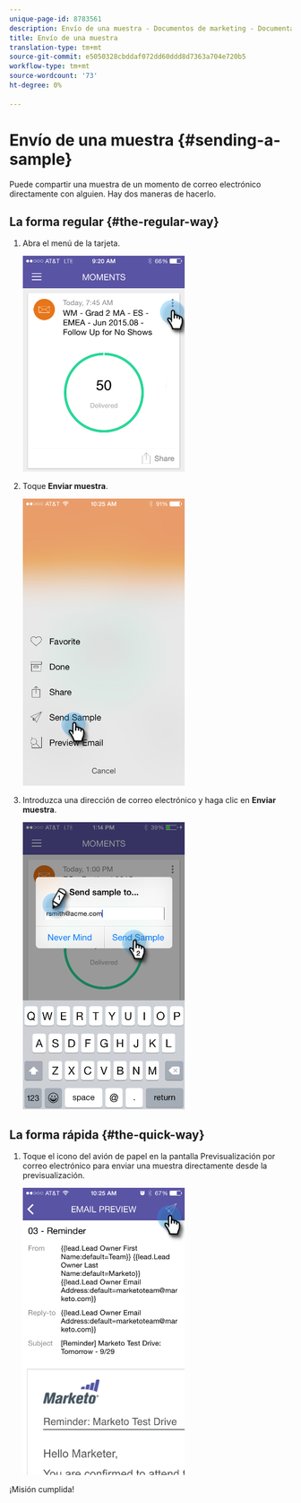 ```yaml
---
unique-page-id: 8783561
description: Envío de una muestra - Documentos de marketing - Documentación del producto
title: Envío de una muestra
translation-type: tm+mt
source-git-commit: e5050328cbddaf072dd60ddd8d7363a704e720b5
workflow-type: tm+mt
source-wordcount: '73'
ht-degree: 0%

---
```



# Envío de una muestra {#sending-a-sample}

Puede compartir una muestra de un momento de correo electrónico directamente con alguien. Hay dos maneras de hacerlo.

## La forma regular {#the-regular-way}

1. Abra el menú de la tarjeta.

   ![](assets/image2015-7-14-16-3a44-3a7.png)

1. Toque **Enviar muestra**.

   ![](assets/image2015-7-14-16-3a40-3a54.png)

1. Introduzca una dirección de correo electrónico y haga clic en **Enviar muestra**.

   ![](assets/image2015-7-14-17-3a2-3a32.png)

## La forma rápida {#the-quick-way}

1. Toque el icono del avión de papel en la pantalla Previsualización por correo electrónico para enviar una muestra directamente desde la previsualización.

   ![](assets/image2015-9-25-10-3a28-3a47.png)

¡Misión cumplida!
